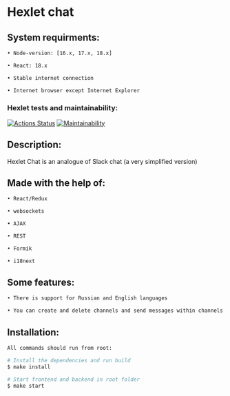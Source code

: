 # Hexlet chat

## System requirments:

```sh
• Node-version: [16.x, 17.x, 18.x]

• React: 18.x

• Stable internet connection

• Internet browser except Internet Explorer
```

### Hexlet tests and maintainability:
[![Actions Status](https://github.com/German-Nasyrov/frontend-project-12/workflows/hexlet-check/badge.svg)](https://github.com/German-Nasyrov/frontend-project-12/actions)
[![Maintainability](https://api.codeclimate.com/v1/badges/120f22a138186a194545/maintainability)](https://codeclimate.com/github/OGGera/frontend-project-12/maintainability)

## Description:
Hexlet Chat is an analogue of Slack chat (a very simplified version)

## Made with the help of:

```sh
• React/Redux

• websockets

• AJAX

• REST

• Formik

• i18next
```

## Some features:

```sh
• There is support for Russian and English languages

• You can create and delete channels and send messages within channels
```

## Installation:

```sh
All commands should run from root:

# Install the dependencies and run build
$ make install

# Start frontend and backend in root folder
$ make start
```
